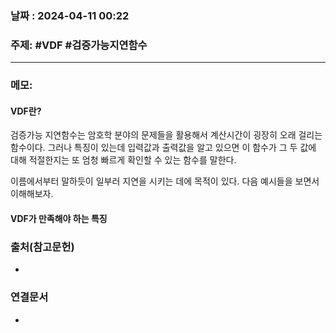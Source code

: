 
### 날짜 : 2024-04-11 00:22

### 주제: #VDF #검증가능지연함수 

---
### 메모: 
#### VDF란?
검증가능 지연함수는 암호학 분야의 문제들을 활용해서 계산시간이 굉장히 오래 걸리는 함수이다. 
그러나 특징이 있는데 입력값과 출력값을 알고 있으면 이 함수가 그 두 값에 대해 적절한지는 또 엄청 빠르게 확인할 수 있는 함수를 말한다.

이름에서부터 말하듯이 일부러 지연을 시키는 데에 목적이 있다.
다음 예시들을 보면서 이해해보자.



#### VDF가 만족해야 하는 특징


### 출처(참고문헌)
-

### 연결문서
-